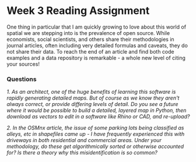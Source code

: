 # Week 3 Reading Assignment

One thing in particular that I am quickly growing to love about this world of spatial we are stepping into is the prevalence of open source. While economists, social scientists, and others share their methodologies in journal articles, often including very detailed formulas and caveats, they do not share their data. To reach the end of an article and find both code examples and a data repository is remarkable - a whole new level of citing your sources!

### Questions
*1. As an architect, one of the huge benefits of learning this software is rapidly generating detailed maps. But of course as we know they aren't always correct, or provide differing levels of detail. Do you see a future where it would be possible to build a detailed, layered map in Python, then download as vectors to edit in a software like Rhino or CAD, and re-upload?*

*2. In the OSMnx article, the issue of some parking lots being classified as alleys, etc in shapefiles came up - I have frequently experienced this with driveways in both residential and commercial areas. Under your methodology, do these get algorithmically sorted or otherwise accounted for? Is there a theory why this misidentification is so common?*
